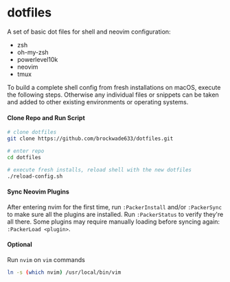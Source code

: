 # dotfiles
A set of basic dot files for shell and neovim configuration: 

- zsh
- oh-my-zsh
- powerlevel10k
- neovim
- tmux

To build a complete shell config from fresh installations on macOS, execute the following steps. Otherwise any individual files or snippets can be taken and added to other existing environments or operating systems.

#### Clone Repo and Run Script
```bash
# clone dotfiles
git clone https://github.com/brockwade633/dotfiles.git

# enter repo
cd dotfiles

# execute fresh installs, reload shell with the new dotfiles
./reload-config.sh
```

#### Sync Neovim Plugins
After entering nvim for the first time, run `:PackerInstall` and/or `:PackerSync` to make sure all the plugins are installed. Run `:PackerStatus` to verify they're all there. Some plugins may require manually loading before syncing again: `:PackerLoad <plugin>`.

#### Optional
Run `nvim` on `vim` commands
```bash
ln -s (which nvim) /usr/local/bin/vim
```
